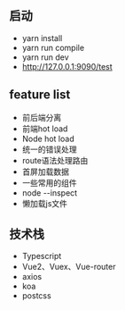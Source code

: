 ## 启动
- yarn install
- yarn run compile
- yarn run dev
- http://127.0.0.1:9090/test

## feature list
- 前后端分离
- 前端hot load
- Node hot load
- 统一的错误处理
- route语法处理路由
- 首屏加载数据
- 一些常用的组件
- node --inspect
- 懒加载js文件

## 技术栈
- Typescript
- Vue2、Vuex、Vue-router
- axios
- koa
- postcss

